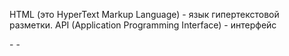 HTML (это HyperText Markup Language) - язык гипертекстовой разметки.
API (Application Programming Interface) - интерфейс


<html> - 

<head> - 

<title> -

<body> - 

<h1> - <h6> - 

<img> - 
    src = ""

<p> - 
